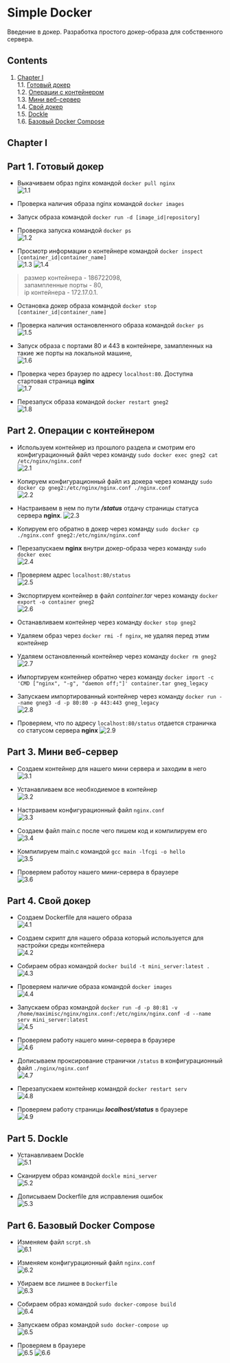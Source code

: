 # Simple Docker

Введение в докер. Разработка простого докер-образа для собственного сервера.

## Contents

1. [Chapter I](#chapter-i) \
    1.1. [Готовый докер](#part-1-готовый-докер) \
    1.2. [Операции с контейнером](#part-2-операции-с-контейнером) \
    1.3. [Мини веб-сервер](#part-3-мини-веб-сервер) \
    1.4. [Свой докер](#part-4-свой-докер) \
    1.5. [Dockle](#part-5-dockle) \
    1.6. [Базовый Docker Compose](#part-6-базовый-docker-compose)

## Chapter I

## Part 1. Готовый докер

- Выкачиваем образ nginx командой `docker pull nginx` \
![1.1](img/part1-pull.png)

- Проверка наличия образа nginx командой `docker images`
- Запуск образа командой `docker run -d [image_id|repository]`
- Проверка запуска командой `docker ps` \
![1.2](img/part1-images-run-ps.png)

- Просмотр информации о контейнере командой `docker inspect [container_id|container_name]` \
![1.3](img/part1-inspect.png)
![1.4](img/part1-inspect1.png)

> размер контейнера - 186722098,\
запампленные порты - 80,\
ip контейнера - 172.17.0.1.

- Остановка докер образа командой `docker stop [container_id|container_name]`
- Проверка наличия остановленного образа командой `docker ps` \
![1.5](img/part1-stop.png)

- Запуск образа с портами 80 и 443 в контейнере, замапленных на такие же порты на локальной машине, \
![1.6](img/part1-ports.png)

- Проверка через браузер по адресу `localhost:80`. Доступна стартовая страница **nginx** \
![1.7](img/part1-localhost.png)

- Перезапуск образа командой `docker restart gneg2` \
![1.8](img/part1-restart.png)

## Part 2. Операции с контейнером

- Используем контейнер из прошлого раздела и смотрим его конфигурационный файл через команду `sudo docker exec gneg2 cat /etc/nginx/nginx.conf` \
![2.1](img/part2-conf.png)

- Копируем конфигурационный файл из докера через команду `sudo docker cp gneg2:/etc/nginx/nginx.conf ./nginx.conf` \
![2.2](img/part2-copy.png)

- Настраиваем в нем по пути ***/status*** отдачу страницы статуса сервера **nginx**.
![2.3](img/part2-status.png)

- Копируем его обратно в докер через команду `sudo docker cp ./nginx.conf gneg2:/etc/nginx/nginx.conf`
- Перезапускаем **nginx** внутри докер-образа через команду `sudo docker exec` \
![2.4](img/part2-push.png)

- Проверяем адрес `localhost:80/status` \
![2.5](img/part2-lh-status.png)

- Экспортируем контейнер в файл *container.tar* через команду `docker export -o container gneg2`\
![2.6](img/part2-export.png)

- Останавливаем контейнер через команду `docker stop gneg2`
- Удаляем образ через `docker rmi -f nginx`, не удаляя перед этим контейнер
- Удаляем остановленный контейнер через команду `docker rm gneg2` \
![2.7](img/part2-delete.png)

- Импортируем контейнер обратно через команду `docker import -с 'CMD ["nginx", "-g", "daemon off;"]' container.tar gneg_legacy`
- Запускаем импортированный контейнер через команду `docker run --name gneg3 -d -p 80:80 -p 443:443 gneg_legacy` \
![2.8](img/part2-import.png)

- Проверяем, что по адресу `localhost:80/status` отдается страничка со статусом сервера **nginx**
![2.9](img/part2-check-status.png)

## Part 3. Мини веб-сервер

- Создаем контейнер для нашего мини сервера и заходим в него \
![3.1](img/part3-create-server.png)

- Устанавливаем все необходиемое в контейнер \
![3.2](img/part3-server-stuffing.png)

- Настраиваем конфигурационный файл `nginx.conf` \
![3.3](img/part3-nginx-conf.png)

- Создаем файл main.c после чего пишем код и компилируем его \
![3.4](img/part3-main-c.png)

- Компилируем main.c командой `gcc main -lfcgi -o hello` \
![3.5](img/part3-build-main.png)

- Проверяем работоу нашего мини-сервера в браузере \
![3.6](img/part3-browser.png)

## Part 4. Свой докер

- Создаем Dockerfile для нашего образа \
![4.1](img/part4-create-dockerfile.png)

- Создаем скрипт для нашего образа который используется для настройки среды контейнера \
![4.2](img/part4-create-script.png)

- Собираем образ командой `docker build -t mini_server:latest .` \
![4.3](img/part4-build-docker.png)

- Проверяем наличие образа командой `docker images` \
![4.4](img/part4-check-image.png)

- Запускаем образ командой `docker run -d -p 80:81 -v /home/maximisc/nginx/nginx.conf:/etc/nginx/nginx.conf -d --name serv mini_server:latest` \
![4.5](img/part4-docker-run.png)

- Проверяем работу нашего мини-сервера в браузере \
![4.6](img/part4-check-browser.png)

- Дописываем проксирование странички `/status` в конфигурационный файл `./nginx/nginx.conf` \
![4.7](img/part4-add-status-page.png)

- Перезапускаем контейнер командой `docker restart serv` \
![4.8](img/part4-restart-container.png)

- Проверяем работу страницы ***localhost/status*** в браузере \
![4.9](img/part4-check-status.png)

## Part 5. Dockle

- Устанавливаем Dockle \
![5.1](img/part5-install-dockle.png)

- Сканируем образ командой `dockle mini_server` \
![5.2](img/part5-dockle.png)

- Дописываем Dockerfile для исправления ошибок \
![5.3](img/part5-dockerfile.png)

## Part 6. Базовый Docker Compose

- Изменяем файл `scrpt.sh` \
![6.1](img/part6-scrpt.png)

- Изменяем конфигурационный файл `nginx.conf` \
![6.2](img/part6-nginx-conf.png)

- Убираем все лишнее в `Dockerfile` \
![6.3](img/part6-dockerfile.png)

- Собираем образ командой `sudo docker-compose build` \
![6.4](img/part6-compose-build.png)

- Запускаем образ командой `sudo docker-compose up` \
![6.5](img/part6-compose-up.png)

- Проверяем в браузере \
![6.5](img/part6-check-browser-1.png)
![6.6](img/part6-check-browser-2.png)
